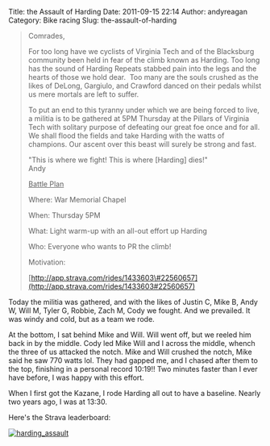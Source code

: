 Title: the Assault of Harding
Date: 2011-09-15 22:14
Author: andyreagan
Category: Bike racing
Slug: the-assault-of-harding

> Comrades,
>
> For too long have we cyclists of Virginia Tech and of the Blacksburg
> community been held in fear of the climb known as Harding. Too long
> has the sound of Harding Repeats stabbed pain into the legs and the
> hearts of those we hold dear.  Too many are the souls crushed as the
> likes of DeLong, Gargiulo, and Crawford danced on their pedals whilst
> us mere mortals are left to suffer.
>
> To put an end to this tyranny under which we are being forced to live,
> a militia is to be gathered at 5PM Thursday at the Pillars of Virginia
> Tech with solitary purpose of defeating our great foe once and for
> all. We shall flood the fields and take Harding with the watts of
> champions. Our ascent over this beast will surely be strong and fast.
>
> "This is where we fight! This is where [Harding] dies!"  
>  Andy
>
> <span style="text-decoration:underline;">Battle Plan</span>
>
> Where: War Memorial Chapel
>
> When: Thursday 5PM
>
> What: Light warm-up with an all-out effort up Harding
>
> Who: Everyone who wants to PR the climb!
>
> Motivation:  
>
> [http://app.strava.com/rides/1433603\#22560657](http://app.strava.com/rides/1433603#22560657)

Today the militia was gathered, and with the likes of Justin C, Mike B,
Andy W, Will M, Tyler G, Robbie, Zach M, Cody we fought. And we
prevailed. It was windy and cold, but as a team we rode.

At the bottom, I sat behind Mike and Will. Will went off, but we reeled
him back in by the middle. Cody led Mike Will and I across the middle,
whench the three of us attacked the notch. Mike and Will crushed the
notch, Mike said he saw 770 watts lol. They had gapped me, and I chased
after them to the top, finishing in a personal record 10:19!! Two
minutes faster than I ever have before, I was happy with this effort.

When I first got the Kazane, I rode Harding all out to have a baseline.
Nearly two years ago, I was at 13:30.

Here's the Strava leaderboard:

[![](http://andyreagan.com/wp-content/uploads/2011/09/harding_assault-300x200.png "harding_assault")](http://andyreagan.com/wp-content/uploads/2011/09/harding_assault.png)
